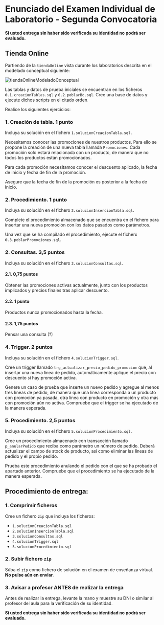 # Enunciado del Examen Individual de Laboratorio - Segunda Convocatoria
**Si usted entrega sin haber sido verificada su identidad no podrá ser evaluado.**

## Tienda Online

Partiendo de la `tiendaOnline` vista durante los laboratorios descrita en el modelado conceptual siguiente:

![tiendaOnlineModeladoConceptual](https://github.com/user-attachments/assets/92eb4ba8-1ed8-488b-bb5b-448c0836fee6)

Las tablas y datos de prueba iniciales se encuentran en los ficheros `0.1.creacionTablas.sql` y `0.2.poblarBd.sql`. Cree una base de datos y ejecute dichos scripts en el citado orden.

Realice los siguientes ejercicios:

### 1. Creación de tabla. 1 punto

Incluya su solución en el fichero `1.solucionCreacionTabla.sql`.

Necesitamos conocer las promociones de nuestros productos. Para ello se propone la creación de una nueva tabla llamada `Promociones`. Cada promoción solo estará relacionada con un producto, de manera que no todos los productos están promocionados.

Para cada promoción necesitamos conocer el descuento aplicado, la fecha de inicio y fecha de fin de la promoción.

Asegure que la fecha de fin de la promoción es posterior a la fecha de inicio.

### 2. Procedimiento. 1 punto

Incluya su solución en el fichero `2.solucionInsercionTabla.sql`.

Complete el procedimiento almacenado que se encuentra en el fichero para insertar una nueva promoción con los datos pasados como parámetros. 

Una vez que se ha compilado el procedimiento, ejecute el fichero `0.3.poblarPromociones.sql`.

### 2. Consultas. 3,5 puntos

Incluya su solución en el fichero `3.solucionConsultas.sql`.

#### 2.1. 0,75 puntos

Obtener las promociones activas actualmente, junto con los productos implicados y precios finales tras aplicar descuento.

#### 2.2. 1 punto

Productos nunca promocionados hasta la fecha.

#### 2.3. 1,75 puntos

Pensar una consulta (?)

### 4. Trigger. 2 puntos

Incluya su solución en el fichero `4.solucionTrigger.sql`.

Cree un trigger llamado `trg_actualizar_precio_pedido_promocion` que, al insertar una nueva línea de pedido, automáticamente aplique el precio con descuento si hay promoción activa.

Genere un caso de prueba que inserte un nuevo pedido y agregue al menos tres líneas de pedido, de manera que una línea corresponda a un producto con promoción ya pasada, otra línea con producto en promoción y otra más con promoción aún no activa. Compruebe que el trigger se ha ejecutado de la manera esperada.

### 5. Procedimiento. 2,5 puntos

Incluya su solución en el fichero `5.solucionProcedimiento.sql`.

Cree un procedimiento almacenado con transacción llamado `p_anularPedido` que reciba como parámetro un número de pedido. Deberá actualizar el campo de stock de producto, así como eliminar las líneas de pedido y el propio pedido.

Prueba este procedimiento anulando el pedido con el que se ha probado el apartado anterior. Compruebe que el procedimiento se ha ejecutado de la manera esperada.

## Procedimiento de entrega:

### 1. Comprimir ficheros

Cree un fichero `zip` que incluya los ficheros:

* `1.solucionCreacionTabla.sql`
* `2.solucionInsercionTabla.sql`
* `3.solucionConsultas.sql`
* `4.solucionTrigger.sql`
* `5.solucionProcedimiento.sql`

### 2. Subir fichero `zip`

Súba el `zip` como fichero de solución en el examen de enseñanza virtual. **No pulse aún en enviar.**

### 3. Avisar a profesor ANTES de realizar la entrega

Antes de realizar la entrega, levante la mano y muestre su DNI o similar al profesor del aula para la verificación de su identidad.

**Si usted entrega sin haber sido verificada su identidad no podrá ser evaluado.**
